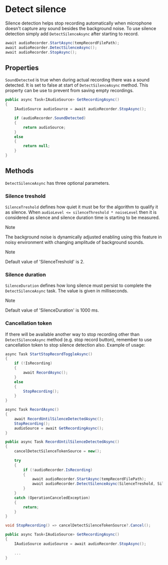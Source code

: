 # Detect silence

Silence detection helps stop recording automatically when microphone doesn't capture any sound besides the background noise. To use silence detection simply add `DetectSilenceAsync` after starting to record.

```csharp
await audioRecorder.StartAsync(tempRecordFilePath);
await audioRecorder.DetectSilenceAsync();
await audioRecorder.StopAsync();
```

## Properties

`SoundDetected` is true when during actual recording there was a sound detected. It is set to false at start of `DetectSilenceAsync` method. This property can be use to prevent from saving empty recordings.

```csharp
public async Task<IAudioSource> GetRecordingAsync()
{
    IAudioSource audioSource = await audioRecorder.StopAsync();

    if (audioRecorder.SoundDetected)
    {
        return audioSource;
    }
    else
    {
        return null;
    }
}
```

## Methods

`DetectSilenceAsync` has three optional parameters.

### Silence treshold

`SilenceTreshold` defines how quiet it must be for the algorithm to qualify it as silence. When `audioLevel <= silenceThreshold * noiseLevel` then it is considered as silence and silence duration time is starting to be measured.

> [!NOTE]
> The background noise is dynamically adjusted enabling using this feature in noisy environment with changing amplitude of background sounds.

> [!NOTE]
> Default value of 'SilenceTreshold' is 2.

### Silence duration

`SilenceDuration` defines how long silence must persist to complete the `DetectSilenceAsync` task. The value is given in milliseconds.

> [!NOTE]
> Default value of 'SilenceDuration' is 1000 ms.

### Cancellation token

If there will be available another way to stop recording other than `DetectSilenceAsync` method (e.g. stop record button), remember to use cancellation token to stop silence detection also. Example of usage:

```csharp
async Task StartStopRecordToggleAsync()
{
    if (!IsRecording)
    {
        await RecordAsync();
    }
    else
    {
        StopRecording();
    }
}

async Task RecordAsync()
{
    await RecordUntilSilenceDetectedAsync();
    StopRecording();
    audioSource = await GetRecordingAsync();
}

public async Task RecordUntilSilenceDetectedAsync()
{
    cancelDetectSilenceTokenSource = new();
	
    try
    {
        if (!audioRecorder.IsRecording)
        {
            await audioRecorder.StartAsync(tempRecordFilePath);
            await audioRecorder.DetectSilenceAsync(SilenceTreshold, SilenceDuration, cancelDetectSilenceTokenSource.Token);
        }
    }
    catch (OperationCanceledException)
    {
        return;
    }
}

void StopRecording() => cancelDetectSilenceTokenSource?.Cancel();

public async Task<IAudioSource> GetRecordingAsync()
{
    IAudioSource audioSource = await audioRecorder.StopAsync();
		
    ...
}
```
